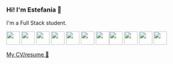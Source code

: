 ### Hi! I'm Estefanía 👋

I'm a Full Stack student. 

<p><img src="https://cdn.jsdelivr.net/gh/devicons/devicon/icons/html5/html5-original.svg" width="35px" /> <img src="https://cdn.jsdelivr.net/gh/devicons/devicon/icons/css3/css3-original.svg" width="35px" /> <img src="https://cdn.jsdelivr.net/gh/devicons/devicon/icons/sass/sass-original.svg" width="35px"/> <img src="https://cdn.jsdelivr.net/gh/devicons/devicon/icons/javascript/javascript-original.svg" width="35px"/> <img src="https://cdn.jsdelivr.net/gh/devicons/devicon/icons/nodejs/nodejs-original.svg" width="35px"/> <img src="https://cdn.jsdelivr.net/gh/devicons/devicon/icons/angularjs/angularjs-original.svg" width="35px"/> <img src="https://cdn.jsdelivr.net/gh/devicons/devicon/icons/react/react-original.svg" width="35px" /><img src="https://cdn.jsdelivr.net/gh/devicons/devicon/icons/mongodb/mongodb-original.svg" width="35px"/> <img src="https://cdn.jsdelivr.net/gh/devicons/devicon/icons/mysql/mysql-original.svg" width="35px"/> <img src="https://cdn.jsdelivr.net/gh/devicons/devicon/icons/docker/docker-plain-wordmark.svg" width="35px" /> <img src="https://cdn.jsdelivr.net/gh/devicons/devicon/icons/php/php-original.svg" width="35px"/><link rel="stylesheet" href="https://cdn.jsdelivr.net/gh/devicons/devicon@v2.14.0/devicon.min.css" width="35px"></p>

<a href="https://react-cv-estef108.vercel.app/"> My CV/resume :page_with_curl:</a>
